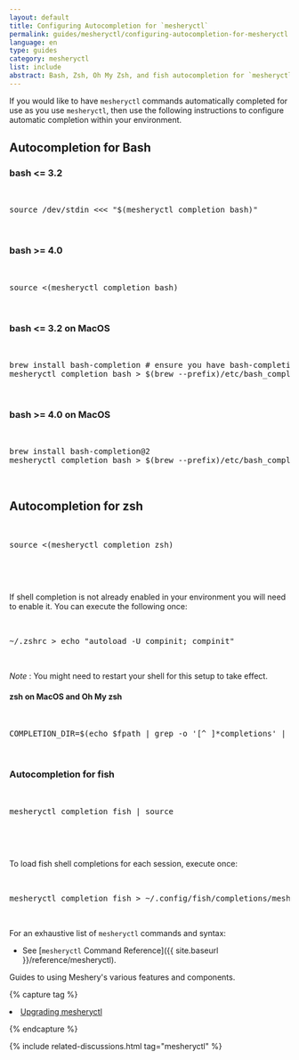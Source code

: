 ```yaml
---
layout: default
title: Configuring Autocompletion for `mesheryctl`
permalink: guides/mesheryctl/configuring-autocompletion-for-mesheryctl
language: en
type: guides
category: mesheryctl
list: include
abstract: Bash, Zsh, Oh My Zsh, and fish autocompletion for `mesheryctl` commands.
---
```


If you would like to have `mesheryctl` commands automatically completed for use as you use `mesheryctl`, then use the following instructions to configure automatic completion within your environment.

## Autocompletion for Bash

### bash <= 3.2

 <pre class="codeblock-pre"><div class="codeblock">
 <div class="clipboardjs">source /dev/stdin <<< "$(mesheryctl completion bash)"</div></div>
 </pre>

### bash >= 4.0

 <pre class="codeblock-pre"><div class="codeblock">
 <div class="clipboardjs">source <(mesheryctl completion bash)</div></div>
 </pre>

### bash <= 3.2 on MacOS

 <pre class="codeblock-pre"><div class="codeblock">
 <div class="clipboardjs">brew install bash-completion # ensure you have bash-completion 1.3+
mesheryctl completion bash > $(brew --prefix)/etc/bash_completion.d/mesheryctl</div></div>
 </pre>

### bash >= 4.0 on MacOS

 <pre class="codeblock-pre"><div class="codeblock">
 <div class="clipboardjs">brew install bash-completion@2
mesheryctl completion bash > $(brew --prefix)/etc/bash_completion.d/mesheryctl</div></div>
 </pre>

## Autocompletion for zsh

 <pre class="codeblock-pre"><div class="codeblock">
 <div class="clipboardjs">source <(mesheryctl completion zsh)</div></div>
 </pre><br>

If shell completion is not already enabled in your environment you will need to enable it. You can execute the following once:

 <pre class="codeblock-pre"><div class="codeblock">
 <div class="clipboardjs">~/.zshrc > echo "autoload -U compinit; compinit"</div></div>
 </pre>

_Note_ : You might need to restart your shell for this setup to take effect.

#### zsh on MacOS and Oh My zsh

 <pre class="codeblock-pre"><div class="codeblock">
 <div class="clipboardjs">COMPLETION_DIR=$(echo $fpath | grep -o '[^ ]*completions' | grep -v cache) && mkdir -p $COMPLETION_DIR && mesheryctl completion zsh > "${COMPLETION_DIR}/_mesheryctl"</div></div>
 </pre>

### Autocompletion for fish

 <pre class="codeblock-pre"><div class="codeblock">
 <div class="clipboardjs">mesheryctl completion fish | source</div></div>
 </pre><br>

To load fish shell completions for each session, execute once:

 <pre class="codeblock-pre"><div class="codeblock">
 <div class="clipboardjs">mesheryctl completion fish > ~/.config/fish/completions/mesheryctl.fish</div></div>
 </pre>

For an exhaustive list of `mesheryctl` commands and syntax:

- See [`mesheryctl` Command Reference]({{ site.baseurl }}/reference/mesheryctl).

Guides to using Meshery's various features and components.

{% capture tag %}

<li><a href="{{ site.baseurl }}/installation/upgrades#upgrading-meshery-cli">Upgrading mesheryctl</a></li>

{% endcapture %}

{% include related-discussions.html tag="mesheryctl" %}

